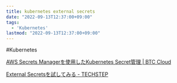 ```yaml
---
title: kubernetes external secrets
date: "2022-09-13T12:37:00+09:00"
tags:
  - 'Kubernetes'
lastmod: "2022-09-13T12:37:00+09:00"
---
```


#Kubernetes

[AWS Secrets Managerを使用したKubernetes Secret管理 | BTC Cloud](https://cloud.bigtreetc.com/column/eks-secrets/)

[External Secretsを試してみる - TECHSTEP](https://techstep.hatenablog.com/entry/2020/12/19/002142)
